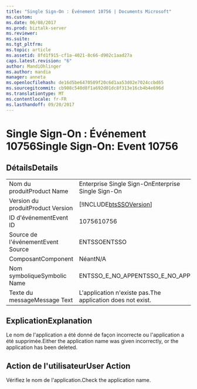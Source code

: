 ```yaml
---
title: "Single Sign-On : Événement 10756 | Documents Microsoft"
ms.custom: 
ms.date: 06/08/2017
ms.prod: biztalk-server
ms.reviewer: 
ms.suite: 
ms.tgt_pltfrm: 
ms.topic: article
ms.assetid: 8fd1f915-cf1a-4021-8c66-d902c1aad27a
caps.latest.revision: "6"
author: MandiOhlinger
ms.author: mandia
manager: anneta
ms.openlocfilehash: de16d5be6470509f20c6d1aa53d02e7024ccbd65
ms.sourcegitcommit: cb908c540d8f1a692d01dc8f313e16cb4b4e696d
ms.translationtype: MT
ms.contentlocale: fr-FR
ms.lasthandoff: 09/20/2017
---
```

# <a name="single-sign-on-event-10756"></a><span data-ttu-id="4cde7-102">Single Sign-On : Événement 10756</span><span class="sxs-lookup"><span data-stu-id="4cde7-102">Single Sign-On: Event 10756</span></span>
## <a name="details"></a><span data-ttu-id="4cde7-103">Détails</span><span class="sxs-lookup"><span data-stu-id="4cde7-103">Details</span></span>  
  
|||  
|-|-|  
|<span data-ttu-id="4cde7-104">Nom du produit</span><span class="sxs-lookup"><span data-stu-id="4cde7-104">Product Name</span></span>|<span data-ttu-id="4cde7-105">Enterprise Single Sign-On</span><span class="sxs-lookup"><span data-stu-id="4cde7-105">Enterprise Single Sign-On</span></span>|  
|<span data-ttu-id="4cde7-106">Version du produit</span><span class="sxs-lookup"><span data-stu-id="4cde7-106">Product Version</span></span>|[!INCLUDE[btsSSOVersion](../includes/btsssoversion-md.md)]|  
|<span data-ttu-id="4cde7-107">ID d'événement</span><span class="sxs-lookup"><span data-stu-id="4cde7-107">Event ID</span></span>|<span data-ttu-id="4cde7-108">10756</span><span class="sxs-lookup"><span data-stu-id="4cde7-108">10756</span></span>|  
|<span data-ttu-id="4cde7-109">Source de l'événement</span><span class="sxs-lookup"><span data-stu-id="4cde7-109">Event Source</span></span>|<span data-ttu-id="4cde7-110">ENTSSO</span><span class="sxs-lookup"><span data-stu-id="4cde7-110">ENTSSO</span></span>|  
|<span data-ttu-id="4cde7-111">Composant</span><span class="sxs-lookup"><span data-stu-id="4cde7-111">Component</span></span>|<span data-ttu-id="4cde7-112">Néant</span><span class="sxs-lookup"><span data-stu-id="4cde7-112">N/A</span></span>|  
|<span data-ttu-id="4cde7-113">Nom symbolique</span><span class="sxs-lookup"><span data-stu-id="4cde7-113">Symbolic Name</span></span>|<span data-ttu-id="4cde7-114">ENTSSO_E_NO_APP</span><span class="sxs-lookup"><span data-stu-id="4cde7-114">ENTSSO_E_NO_APP</span></span>|  
|<span data-ttu-id="4cde7-115">Texte du message</span><span class="sxs-lookup"><span data-stu-id="4cde7-115">Message Text</span></span>|<span data-ttu-id="4cde7-116">L'application n'existe pas.</span><span class="sxs-lookup"><span data-stu-id="4cde7-116">The application does not exist.</span></span>|  
  
## <a name="explanation"></a><span data-ttu-id="4cde7-117">Explication</span><span class="sxs-lookup"><span data-stu-id="4cde7-117">Explanation</span></span>  
 <span data-ttu-id="4cde7-118">Le nom de l'application a été donné de façon incorrecte ou l'application a été supprimée.</span><span class="sxs-lookup"><span data-stu-id="4cde7-118">Either the application name was given incorrectly, or the application has been deleted.</span></span>  
  
## <a name="user-action"></a><span data-ttu-id="4cde7-119">Action de l'utilisateur</span><span class="sxs-lookup"><span data-stu-id="4cde7-119">User Action</span></span>  
 <span data-ttu-id="4cde7-120">Vérifiez le nom de l'application.</span><span class="sxs-lookup"><span data-stu-id="4cde7-120">Check the application name.</span></span>